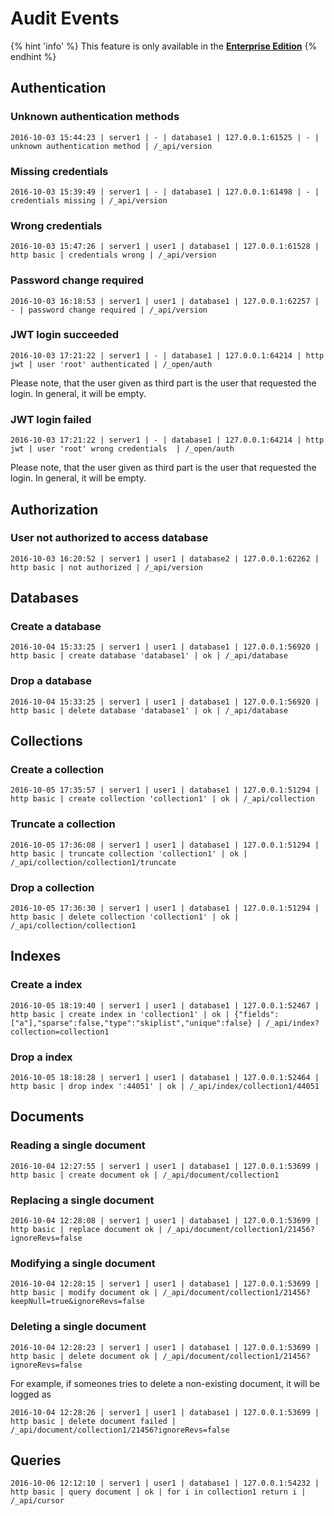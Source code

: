 Audit Events
============

{% hint 'info' %}
This feature is only available in the
[**Enterprise Edition**](https://www.arangodb.com/why-arangodb/arangodb-enterprise/)
{% endhint %}

Authentication
--------------

### Unknown authentication methods

```
2016-10-03 15:44:23 | server1 | - | database1 | 127.0.0.1:61525 | - | unknown authentication method | /_api/version
```

### Missing credentials

```
2016-10-03 15:39:49 | server1 | - | database1 | 127.0.0.1:61498 | - | credentials missing | /_api/version
```

### Wrong credentials

```
2016-10-03 15:47:26 | server1 | user1 | database1 | 127.0.0.1:61528 | http basic | credentials wrong | /_api/version
```

### Password change required

```
2016-10-03 16:18:53 | server1 | user1 | database1 | 127.0.0.1:62257 | - | password change required | /_api/version
```

### JWT login succeeded

```
2016-10-03 17:21:22 | server1 | - | database1 | 127.0.0.1:64214 | http jwt | user 'root' authenticated | /_open/auth
```

Please note, that the user given as third part is the user that requested
the login. In general, it will be empty.

### JWT login failed

```
2016-10-03 17:21:22 | server1 | - | database1 | 127.0.0.1:64214 | http jwt | user 'root' wrong credentials  | /_open/auth
```

Please note, that the user given as third part is the user that requested
the login. In general, it will be empty.

Authorization
-------------

### User not authorized to access database

```
2016-10-03 16:20:52 | server1 | user1 | database2 | 127.0.0.1:62262 | http basic | not authorized | /_api/version
```

Databases
---------

### Create a database

```
2016-10-04 15:33:25 | server1 | user1 | database1 | 127.0.0.1:56920 | http basic | create database 'database1' | ok | /_api/database
```

### Drop a database

```
2016-10-04 15:33:25 | server1 | user1 | database1 | 127.0.0.1:56920 | http basic | delete database 'database1' | ok | /_api/database
```

Collections
-----------

### Create a collection

```
2016-10-05 17:35:57 | server1 | user1 | database1 | 127.0.0.1:51294 | http basic | create collection 'collection1' | ok | /_api/collection
```

### Truncate a collection

```
2016-10-05 17:36:08 | server1 | user1 | database1 | 127.0.0.1:51294 | http basic | truncate collection 'collection1' | ok | /_api/collection/collection1/truncate
```

### Drop a collection

```
2016-10-05 17:36:30 | server1 | user1 | database1 | 127.0.0.1:51294 | http basic | delete collection 'collection1' | ok | /_api/collection/collection1
```

Indexes
-------

### Create a index

```
2016-10-05 18:19:40 | server1 | user1 | database1 | 127.0.0.1:52467 | http basic | create index in 'collection1' | ok | {"fields":["a"],"sparse":false,"type":"skiplist","unique":false} | /_api/index?collection=collection1
```

### Drop a index

```
2016-10-05 18:18:28 | server1 | user1 | database1 | 127.0.0.1:52464 | http basic | drop index ':44051' | ok | /_api/index/collection1/44051
```

Documents
---------

### Reading a single document

```
2016-10-04 12:27:55 | server1 | user1 | database1 | 127.0.0.1:53699 | http basic | create document ok | /_api/document/collection1
```

### Replacing a single document

```
2016-10-04 12:28:08 | server1 | user1 | database1 | 127.0.0.1:53699 | http basic | replace document ok | /_api/document/collection1/21456?ignoreRevs=false
```

### Modifying a single document

```
2016-10-04 12:28:15 | server1 | user1 | database1 | 127.0.0.1:53699 | http basic | modify document ok | /_api/document/collection1/21456?keepNull=true&ignoreRevs=false
```

### Deleting a single document

```
2016-10-04 12:28:23 | server1 | user1 | database1 | 127.0.0.1:53699 | http basic | delete document ok | /_api/document/collection1/21456?ignoreRevs=false
```

For example, if someones tries to delete a non-existing document, it will be logged as

```
2016-10-04 12:28:26 | server1 | user1 | database1 | 127.0.0.1:53699 | http basic | delete document failed | /_api/document/collection1/21456?ignoreRevs=false
```

Queries
-------

```
2016-10-06 12:12:10 | server1 | user1 | database1 | 127.0.0.1:54232 | http basic | query document | ok | for i in collection1 return i | /_api/cursor
```
